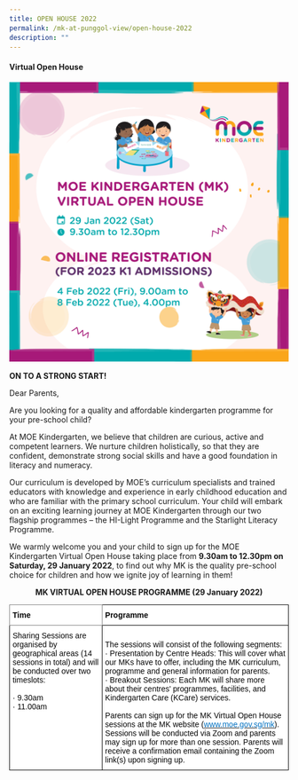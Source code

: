 ```yaml
---
title: OPEN HOUSE 2022
permalink: /mk-at-punggol-view/open-house-2022
description: ""
---
```

#### Virtual Open House

![Virtual Open House](/images/2020%20MK%20OH%20FB%20IG.png)

**ON TO A STRONG START!**  

Dear Parents,

Are you looking for a quality and affordable kindergarten programme for your pre-school child?

At MOE Kindergarten, we believe that children are curious, active and competent learners. We nurture children holistically, so that they are confident, demonstrate strong social skills and have a good foundation in literacy and numeracy.

Our curriculum is developed by MOE’s curriculum specialists and trained educators with knowledge and experience in early childhood education and who are familiar with the primary school curriculum. Your child will embark on an exciting learning journey at MOE Kindergarten through our two flagship programmes – the HI-Light Programme and the Starlight Literacy Programme.

We warmly welcome you and your child to sign up for the MOE Kindergarten Virtual Open House taking place from **9.30am to 12.30pm on Saturday, 29 January 2022**, to find out why MK is the quality pre-school choice for children and how we ignite joy of learning in them!

<p style="text-align:center;"> <strong>MK VIRTUAL OPEN HOUSE PROGRAMME (29 January 2022)</strong></p>

<style type="text/css">
.tg  {border-collapse:collapse;border-spacing:0;}
.tg td{border-color:black;border-style:solid;border-width:1px;font-family:Arial, sans-serif;font-size:14px;
  overflow:hidden;padding:10px 5px;word-break:normal;}
.tg th{border-color:black;border-style:solid;border-width:1px;font-family:Arial, sans-serif;font-size:14px;
  font-weight:normal;overflow:hidden;padding:10px 5px;word-break:normal;}
.tg .tg-0u8h{background-color:#FFF;border-color:inherit;color:#050505;font-weight:bold;text-align:left;vertical-align:top}
.tg .tg-s6wz{background-color:#FFF;color:#050505;text-align:left;vertical-align:top}
.tg .tg-xjv0{background-color:#FFF;color:#050505;font-weight:bold;text-align:left;vertical-align:top}
</style>
<table class="tg">
<thead>
  <tr>
    <th class="tg-0u8h">Time</th>
    <th class="tg-xjv0">Programme</th>
  </tr>
</thead>
<tbody>
  <tr>
    <td class="tg-s6wz">Sharing Sessions are organised by geographical areas (14 sessions in total) and will be conducted over two timeslots:<br> <br>·         9.30am<br>·         11.00am<br> </td>
    <td class="tg-s6wz"> <br>The sessions will consist of the following segments:<br>·         Presentation by Centre Heads: This will cover what our MKs have to offer, including the MK curriculum, programme and general information for parents.<br>·         Breakout Sessions: Each MK will share more about their centres' programmes, facilities, and Kindergarten Care (KCare) services.<br> <br>Parents can sign up for the MK Virtual Open House sessions at the MK website (<a href="http://www.moe.gov.sg/mk"><span style="color:#0070C0">www.moe.gov.sg/mk</span></a>). Sessions will be conducted via Zoom and parents may sign up for more than one session. Parents will receive a confirmation email containing the Zoom link(s) upon signing up.</td>
  </tr>
</tbody>
</table>
